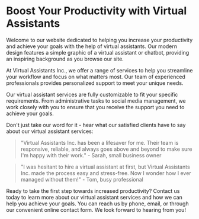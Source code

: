 <!--font:Montserrat-->

# Boost Your Productivity with Virtual Assistants

Welcome to our website dedicated to helping you increase your productivity and achieve your goals with the help of virtual assistants. Our modern design features a simple graphic of a virtual assistant or chatbot, providing an inspiring background as you browse our site.

At Virtual Assistants Inc., we offer a range of services to help you streamline your workflow and focus on what matters most. Our team of experienced professionals provides personalized support to meet your unique needs.

Our virtual assistant services are fully customizable to fit your specific requirements. From administrative tasks to social media management, we work closely with you to ensure that you receive the support you need to achieve your goals.

Don't just take our word for it - hear what our satisfied clients have to say about our virtual assistant services:

> "Virtual Assistants Inc. has been a lifesaver for me. Their team is responsive, reliable, and always goes above and beyond to make sure I'm happy with their work." - Sarah, small business owner

> "I was hesitant to hire a virtual assistant at first, but Virtual Assistants Inc. made the process easy and stress-free. Now I wonder how I ever managed without them!" - Tom, busy professional

Ready to take the first step towards increased productivity? Contact us today to learn more about our virtual assistant services and how we can help you achieve your goals. You can reach us by phone, email, or through our convenient online contact form. We look forward to hearing from you!

<!--

Write me content for website with wallpaper which alt text is:

"A wallpaper with a simple graphic of a virtual assistant or chatbot, with space for messages and alerts."

The name/title of the page should not be 1:1 copy of the alt text but rather a real content of the website which is using this wallpaper.

- Use markdown format 
- Start with heading
- Heading should be short and concise
- The content should look like a real website 
- The website should not be about the wallpaper, wallpaper is just a related background
- Heading should be contain work "wallpaper" or "background"
- Include real sections like references, contact, user stories, etc. use things relevant to the page purpose.
- Feel free to use structure like headings, bullets, numbering, blockquotes, paragraphs, horizontal lines, etc.
- You can use formatting like bold or _italic_
- You can include UTF-8 emojis
- Links should be only #hash anchors (and you can refer to the document itself)
- Do not include images


---


# Virtual Assistant Wallpaper for Your Productivity

Welcome to our website dedicated to boosting your productivity with the help of virtual assistants. Our sleek and modern website features a wallpaper with a simple graphic of a virtual assistant or chatbot, with space for messages and alerts. This stylish background will inspire you to stay focused and organized throughout your workday.

## About Us

At Virtual Assistants Inc., we believe that everyone deserves access to the benefits of a personal assistant. That's why we offer a range of virtual assistant services, from scheduling appointments to managing email inboxes. Our team of experienced professionals is dedicated to helping you achieve your goals and streamline your workflow.

## Services

We offer a wide variety of virtual assistant services to meet your needs. Whether you need help with administrative tasks, social media management, or customer support, we've got you covered. Our services are customizable to fit your unique requirements, so you can get the support you need without paying for services you don't.

## User Stories

Don't just take our word for it - hear what our satisfied clients have to say about our virtual assistant services:

> "Working with Virtual Assistants Inc. has been a game-changer for my business. Their team is responsive, professional, and always goes above and beyond to make sure I'm happy with their work." - Jane, small business owner

> "I was hesitant to hire a virtual assistant at first, but Virtual Assistants Inc. made the process easy and stress-free. Now I wonder how I ever managed without them!" - Mike, busy professional

## Contact Us

Ready to take your productivity to the next level? Contact us today to learn more about our virtual assistant services and how we can help you achieve your goals. You can reach us by phone, email, or through our convenient online contact form. We look forward to hearing from you!


---


Heading should not include word "wallpaper". The website should not be about the wallpaper itself, wallpaper is just a related background, rewrite whole content.


---


# Boost Your Productivity with Virtual Assistants

Welcome to our website dedicated to helping you increase your productivity and achieve your goals with the help of virtual assistants. Our sleek and modern design features a simple graphic of a virtual assistant or chatbot, providing a stylish and inspiring background as you browse our site.

## About Us

At Virtual Assistants Inc., we understand that managing your workload can be overwhelming. That's why we offer a range of virtual assistant services to help you streamline your workflow and focus on what matters most. Our team of experienced professionals is dedicated to providing personalized support to meet your unique needs.

## Services

We offer a wide variety of virtual assistant services to help you stay organized and productive. From administrative tasks to social media management, our services are fully customizable to fit your specific requirements. We work closely with you to ensure that you receive the support you need to achieve your goals.

## User Stories

Don't just take our word for it - hear what our satisfied clients have to say about our virtual assistant services:

> "Virtual Assistants Inc. has been a lifesaver for me. Their team is responsive, reliable, and always goes above and beyond to make sure I'm happy with their work." - Sarah, small business owner

> "I was hesitant to hire a virtual assistant at first, but Virtual Assistants Inc. made the process easy and stress-free. Now I wonder how I ever managed without them!" - Tom, busy professional

## Contact Us

Ready to take the first step towards increased productivity? Contact us today to learn more about our virtual assistant services and how we can help you achieve your goals. You can reach us by phone, email, or through our convenient online contact form. We look forward to hearing from you!


---


Heading is too long, rewrite whole content.


---


# Virtual Assistants for Increased Productivity

Welcome to our website dedicated to helping you increase your productivity and achieve your goals with the help of virtual assistants. Our modern design features a simple graphic of a virtual assistant or chatbot, providing an inspiring background as you browse our site.

## About Us

At Virtual Assistants Inc., we offer a range of virtual assistant services to help you streamline your workflow and focus on what matters most. Our team of experienced professionals is dedicated to providing personalized support to meet your unique needs.

## Services

We provide a wide variety of virtual assistant services that can be tailored to fit your specific requirements. From administrative tasks to social media management, we work closely with you to ensure that you receive the support you need to achieve your goals.

## User Stories

Don't just take our word for it - hear what our satisfied clients have to say about our virtual assistant services:

> "Virtual Assistants Inc. has been a lifesaver for me. Their team is responsive, reliable, and always goes above and beyond to make sure I'm happy with their work." - Sarah, small business owner

> "I was hesitant to hire a virtual assistant at first, but Virtual Assistants Inc. made the process easy and stress-free. Now I wonder how I ever managed without them!" - Tom, busy professional

## Contact Us

Ready to take the first step towards increased productivity? Contact us today to learn more about our virtual assistant services and how we can help you achieve your goals. You can reach us by phone, email, or through our convenient online contact form. We look forward to hearing from you!


---


Heading is too long, rewrite whole content.


---


# Boost Your Productivity with Virtual Assistants

Welcome to our website dedicated to helping you increase your productivity and achieve your goals with the help of virtual assistants. Our modern design features a simple graphic of a virtual assistant or chatbot, providing an inspiring background as you browse our site.

At Virtual Assistants Inc., we offer a range of services to help you streamline your workflow and focus on what matters most. Our team of experienced professionals provides personalized support to meet your unique needs.

Our virtual assistant services are fully customizable to fit your specific requirements. From administrative tasks to social media management, we work closely with you to ensure that you receive the support you need to achieve your goals.

Don't just take our word for it - hear what our satisfied clients have to say about our virtual assistant services:

> "Virtual Assistants Inc. has been a lifesaver for me. Their team is responsive, reliable, and always goes above and beyond to make sure I'm happy with their work." - Sarah, small business owner

> "I was hesitant to hire a virtual assistant at first, but Virtual Assistants Inc. made the process easy and stress-free. Now I wonder how I ever managed without them!" - Tom, busy professional

Ready to take the first step towards increased productivity? Contact us today to learn more about our virtual assistant services and how we can help you achieve your goals. You can reach us by phone, email, or through our convenient online contact form. We look forward to hearing from you!


---


Write me a Google font which is best fitting for the website.

Pick from the list:
- Montserrat
- Orbitron
- Barlow Condensed
- Alegreya
- Futura
- IBM Plex Sans
- Inter
- Lato
- Poppins
- Dancing Script
- Roboto
- Playfair Display
- Great Vibes
- Lobster
- Raleway
- Exo 2
- Open Sans


Write just the font name nothing else.


---


I recommend using the "Montserrat" font for your website.

-->
